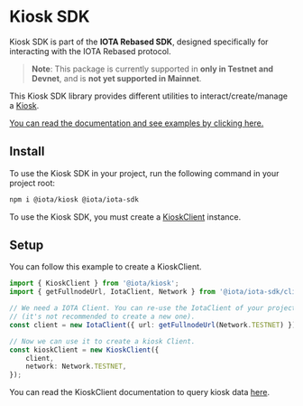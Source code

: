 # Kiosk SDK

Kiosk SDK is part of the **IOTA Rebased SDK**, designed specifically for interacting with the IOTA Rebased protocol.

> **Note**: This package is currently supported in **only in Testnet and Devnet**, and is **not yet supported in Mainnet**.

This Kiosk SDK library provides different utilities to interact/create/manage a
[Kiosk](https://github.com/iotaledger/iota/tree/develop/kiosk).

[You can read the documentation and see examples by clicking here.](https://docs.iota.org/references/ts-sdk/kiosk)

## Install

To use the Kiosk SDK in your project, run the following command in your project root:

```sh npm2yarn
npm i @iota/kiosk @iota/iota-sdk
```

To use the Kiosk SDK, you must create a [KioskClient](https://docs.iota.org/references/ts-sdk/kiosk/kiosk-client/introduction) instance.

## Setup

You can follow this example to create a KioskClient.

```typescript
import { KioskClient } from '@iota/kiosk';
import { getFullnodeUrl, IotaClient, Network } from '@iota/iota-sdk/client';

// We need a IOTA Client. You can re-use the IotaClient of your project
// (it's not recommended to create a new one).
const client = new IotaClient({ url: getFullnodeUrl(Network.TESTNET) });

// Now we can use it to create a kiosk Client.
const kioskClient = new KioskClient({
    client,
    network: Network.TESTNET,
});
```

You can read the KioskClient documentation to query kiosk data [here](https://docs.iota.org/references/ts-sdk/kiosk/kiosk-client/querying).
